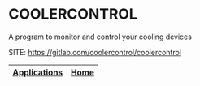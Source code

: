 # COOLERCONTROL
 
 A program to monitor and control your cooling devices
 
 SITE: https://gitlab.com/coolercontrol/coolercontrol

 | [Applications](https://portable-linux-apps.github.io/apps.html) | [Home](https://portable-linux-apps.github.io)
 | --- | --- |
